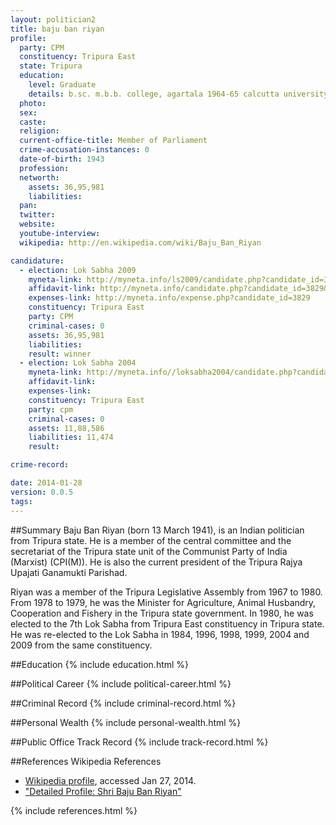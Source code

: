 ```yaml
---
layout: politician2
title: baju ban riyan
profile: 
  party: CPM
  constituency: Tripura East
  state: Tripura
  education: 
    level: Graduate
    details: b.sc. m.b.b. college, agartala 1964-65 calcutta university
  photo: 
  sex: 
  caste: 
  religion: 
  current-office-title: Member of Parliament
  crime-accusation-instances: 0
  date-of-birth: 1943
  profession: 
  networth: 
    assets: 36,95,981
    liabilities: 
  pan: 
  twitter: 
  website: 
  youtube-interview: 
  wikipedia: http://en.wikipedia.com/wiki/Baju_Ban_Riyan

candidature: 
  - election: Lok Sabha 2009
    myneta-link: http://myneta.info/ls2009/candidate.php?candidate_id=3829
    affidavit-link: http://myneta.info/candidate.php?candidate_id=3829&scan=original
    expenses-link: http://myneta.info/expense.php?candidate_id=3829
    constituency: Tripura East 
    party: CPM
    criminal-cases: 0
    assets: 36,95,981
    liabilities: 
    result: winner 
  - election: Lok Sabha 2004
    myneta-link: http://myneta.info//loksabha2004/candidate.php?candidate_id=3877
    affidavit-link: 
    expenses-link: 
    constituency: Tripura East 
    party: cpm
    criminal-cases: 0
    assets: 11,88,586
    liabilities: 11,474
    result:  

crime-record: 

date: 2014-01-28
version: 0.0.5
tags: 
---
```

##Summary
Baju Ban Riyan (born 13 March 1941), is an Indian politician from Tripura state. He is a member of the central committee and the secretariat of the Tripura state unit of the Communist Party of India (Marxist) (CPI(M)). He is also the current president of the Tripura Rajya Upajati Ganamukti Parishad.

Riyan was a member of the Tripura Legislative Assembly from 1967 to 1980. From 1978 to 1979, he was the Minister for Agriculture, Animal Husbandry, Cooperation and Fishery in the Tripura state government. In 1980, he was elected to the 7th Lok Sabha from Tripura East constituency in Tripura state. He was re-elected to the Lok Sabha in 1984, 1996, 1998, 1999, 2004 and 2009 from the same constituency.


##Education
{% include education.html %}


##Political Career
{% include political-career.html %}


##Criminal Record
{% include criminal-record.html %}


##Personal Wealth
{% include personal-wealth.html %}


##Public Office Track Record
{% include track-record.html %}


##References
Wikipedia References
- [Wikipedia profile]({{page.profile.wikipedia}}), accessed Jan 27, 2014.
- ["Detailed Profile: Shri Baju Ban Riyan"][wiki1]

[wiki1]: http://india.gov.in/govt/loksabhampbiodata.php?mpcode=381


{% include references.html %}